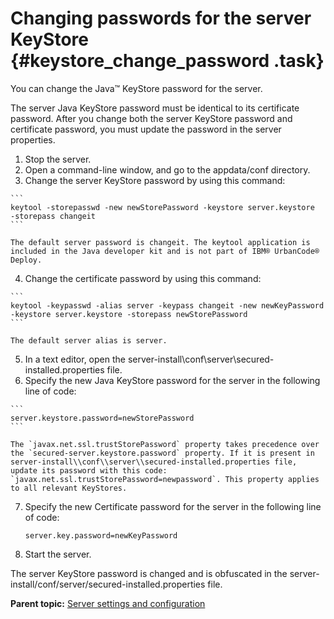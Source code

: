 # Changing passwords for the server KeyStore {#keystore_change_password .task}

You can change the Java™ KeyStore password for the server.

The server Java KeyStore password must be identical to its certificate password. After you change both the server KeyStore password and certificate password, you must update the password in the server properties.

1.   Stop the server. 
2.   Open a command-line window, and go to the appdata/conf directory. 
3.   Change the server KeyStore password by using this command: 

    ```
    keytool -storepasswd -new newStorePassword -keystore server.keystore
    -storepass changeit
    ```

    The default server password is changeit. The keytool application is included in the Java developer kit and is not part of IBM® UrbanCode® Deploy.

4.   Change the certificate password by using this command: 

    ```
    keytool -keypasswd -alias server -keypass changeit -new newKeyPassword -keystore server.keystore -storepass newStorePassword
    ```

    The default server alias is server.

5.   In a text editor, open the server-install\\conf\\server\\secured-installed.properties file. 
6.   Specify the new Java KeyStore password for the server in the following line of code: 

    ```
    server.keystore.password=newStorePassword
    ```

    The `javax.net.ssl.trustStorePassword` property takes precedence over the `secured-server.keystore.password` property. If it is present in server-install\\conf\\server\\secured-installed.properties file, update its password with this code: `javax.net.ssl.trustStorePassword=newpassword`. This property applies to all relevant KeyStores.

7.  Specify the new Certificate password for the server in the following line of code: 

    ```
    server.key.password=newKeyPassword
    ```

8.   Start the server. 

The server KeyStore password is changed and is obfuscated in the server-install/conf/server/secured-installed.properties file.

**Parent topic:** [Server settings and configuration](../topics/settings_ch.md)

